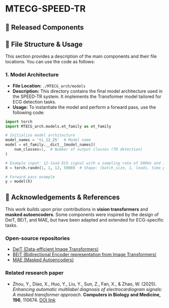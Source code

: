 # MTECG-SPEED-TR





## 🔹 Released Components





## 🔹 File Structure & Usage
This section provides a description of the main components and their file locations. You can use the code as follows:

### 1. **Model Architecture**
- **File Location:** `./MTECG_arch/models`
- **Description:** This directory contains the final model architecture used in the SPEED-TR system. It implements the Transformer model tailored for ECG detection tasks.
- **Usage:** To instantiate the model and perform a forward pass, use the following code:

```python
import torch
import MTECG_arch.models.et_family as et_family

# Initialize model architecture
model_names = 'ti_12_25'  # Model name
model = et_family.__dict__[model_names](
    num_classes=1,  # Number of output classes (TR detection)
)

# Example input: 12-lead ECG signal with a sampling rate of 500Hz and 10 seconds duration
X = torch.randn(1, 1, 12, 5000)  # Shape: (batch_size, 1, leads, time points)

# Forward pass example
y = model(X)
```


## 🙏 Acknowledgements & References

This work builds upon prior contributions in **vision transformers** and **masked autoencoders**. Some components were inspired by the design of DeiT, BEiT, and MAE, but have been adapted and extended for ECG-specific tasks.  

### Open-source repositories
- [DeiT (Data-efficient Image Transformers)](https://github.com/facebookresearch/deit)  
- [BEiT (Bidirectional Encoder representation from Image Transformers)](https://github.com/microsoft/unilm/tree/master/beit)  
- [MAE (Masked Autoencoders)](https://github.com/facebookresearch/mae)  

### Related research paper
- Zhou, Y., Diao, X., Huo, Y., Liu, Y., Sun, Z., Fan, X., & Zhao, W. (2025). *Enhancing automatic multilabel diagnosis of electrocardiogram signals: A masked transformer approach*. **Computers in Biology and Medicine, 196**, 110674. [DOI link](https://doi.org/10.1016/j.compbiomed.2025.110674)
